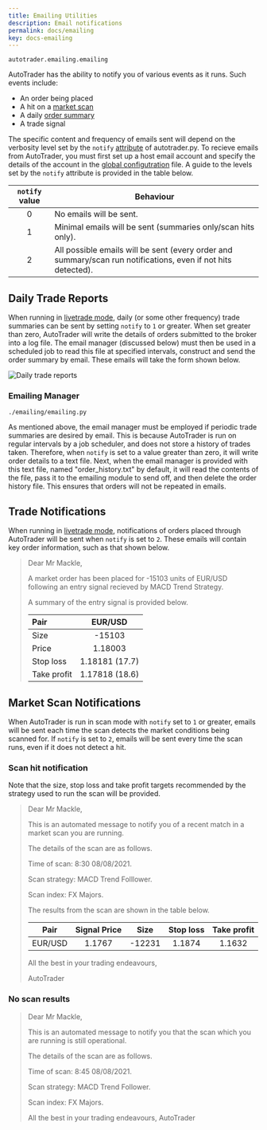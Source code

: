 ```yaml
---
title: Emailing Utilities
description: Email notifications
permalink: docs/emailing
key: docs-emailing
---
```


`autotrader.emailing.emailing`

AutoTrader has the ability to notify you of various events as it runs. Such events include:
- An order being placed
- A hit on a [market scan](autotrader#market-scan-notifications)
- A daily [order summary](autotrader#order-summary)
- A trade signal

The specific content and frequency of emails sent will depend on the verbosity level set by the `notify` 
[attribute](autotrader#autotrader-attributes) of autotrader.py. To recieve emails from AutoTrader, you must first set up 
a host email account and specify the details of the account in the [global configutration](configuration#global-config) file.
A guide to the levels set by the `notify` attribute is provided in the table below.


|  `notify` value | Behaviour                                                   |
| :-------------: | ----------------------------------------------------------- |
|        0        | No emails will be sent.                                     |
|        1        | Minimal emails will be sent (summaries only/scan hits only).|
|        2        | All possible emails will be sent (every order and summary/scan run notifications, even if not hits detected). |




## Daily Trade Reports
When running in [livetrade mode](autotrader#livetrade-mode), daily (or some other frequency) trade summaries can be sent by setting
`notify` to `1` or greater. When set greater than zero, AutoTrader will write the details of orders submitted to the broker into a 
log file. The email manager (discussed below) must then be used in a scheduled job to read this file at specified intervals, construct 
and send the order summary by email. These emails will take the form shown below.

![Daily trade reports](/AutoTrader/assets/images/order-summary.jpg "Daily trade reports")


### Emailing Manager
`./emailing/emailing.py`

As mentioned above, the email manager must be employed if periodic trade summaries are desired by email. This is because AutoTrader is 
run on regular intervals by a job scheduler, and does not store a history of trades taken. Therefore, when `notify` is set to a value
greater than zero, it will write order details to a text file. Next, when the email manager is provided with this text file, 
named "order_history.txt" by default, it will read the contents of the file, pass it to the emailing module to send off, and then delete 
the order history file. This ensures that orders will not be repeated in emails.


## Trade Notifications
When running in [livetrade mode](autotrader#livetrade-mode), notifications of orders placed through AutoTrader will be sent 
when `notify` is set to `2`. These emails will contain key order information, such as that shown below.

> Dear Mr Mackle,
>
> A market order has been placed for -15103 units of EUR/USD following an entry signal recieved 
> by MACD Trend Strategy.
>
> A summary of the entry signal is provided below.
>
> | Pair        | EUR/USD        |
> | :---------- |:-------------: |
> | Size        | -15103         |
> | Price       | 1.18003        |
> | Stop loss   | 1.18181 (17.7) |
> | Take profit | 1.17818 (18.6) |



## Market Scan Notifications
When AutoTrader is run in scan mode with `notify` set to `1` or greater, emails will be sent each time the scan detects the market 
conditions being scanned for. If `notify` is set to `2`, emails will be sent every time the scan runs, even if it does not detect a hit.


### Scan hit notification
Note that the size, stop loss and take profit targets recommended by the strategy used to run the scan will be provided. 

> Dear Mr Mackle,
>
> This is an automated message to notify you of
> a recent match in a market scan you are running.  
>
> The details of the scan are as follows.
>
>   Time of scan: 8:30 08/08/2021.
>
>   Scan strategy: MACD Trend Folllower.
>
>   Scan index: FX Majors.
>
>
> The results from the scan are shown in the table below.
> 
> | Pair | Signal Price | Size | Stop loss | Take profit |
> |:----:|:------------:|:----:|:---------:|:-----------:|
> |EUR/USD|1.1767|-12231|1.1874|1.1632|
> 
> All the best in your trading endeavours,
>
> AutoTrader


### No scan results

> Dear Mr Mackle,
>
> This is an automated message to notify you 
> that the scan which you are running is still operational.
>
> The details of the scan are as follows.
>
>   Time of scan: 8:45 08/08/2021.
>
>   Scan strategy: MACD Trend Follower.
>
>   Scan index: FX Majors.
>
>
> All the best in your trading endeavours,
> AutoTrader










